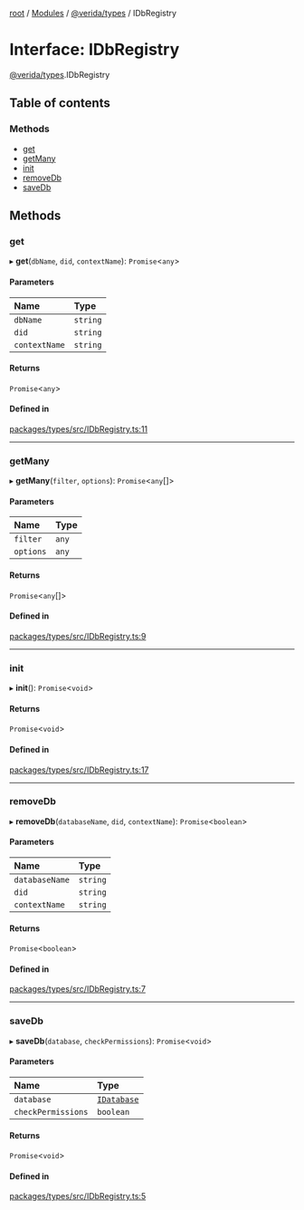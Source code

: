 [root](../README.md) / [Modules](../modules.md) / [@verida/types](../modules/verida_types.md) / IDbRegistry

# Interface: IDbRegistry

[@verida/types](../modules/verida_types.md).IDbRegistry

## Table of contents

### Methods

- [get](verida_types.IDbRegistry.md#get)
- [getMany](verida_types.IDbRegistry.md#getmany)
- [init](verida_types.IDbRegistry.md#init)
- [removeDb](verida_types.IDbRegistry.md#removedb)
- [saveDb](verida_types.IDbRegistry.md#savedb)

## Methods

### get

▸ **get**(`dbName`, `did`, `contextName`): `Promise`<`any`\>

#### Parameters

| Name | Type |
| :------ | :------ |
| `dbName` | `string` |
| `did` | `string` |
| `contextName` | `string` |

#### Returns

`Promise`<`any`\>

#### Defined in

[packages/types/src/IDbRegistry.ts:11](https://github.com/verida/verida-js/blob/a690f60/packages/types/src/IDbRegistry.ts#L11)

___

### getMany

▸ **getMany**(`filter`, `options`): `Promise`<`any`[]\>

#### Parameters

| Name | Type |
| :------ | :------ |
| `filter` | `any` |
| `options` | `any` |

#### Returns

`Promise`<`any`[]\>

#### Defined in

[packages/types/src/IDbRegistry.ts:9](https://github.com/verida/verida-js/blob/a690f60/packages/types/src/IDbRegistry.ts#L9)

___

### init

▸ **init**(): `Promise`<`void`\>

#### Returns

`Promise`<`void`\>

#### Defined in

[packages/types/src/IDbRegistry.ts:17](https://github.com/verida/verida-js/blob/a690f60/packages/types/src/IDbRegistry.ts#L17)

___

### removeDb

▸ **removeDb**(`databaseName`, `did`, `contextName`): `Promise`<`boolean`\>

#### Parameters

| Name | Type |
| :------ | :------ |
| `databaseName` | `string` |
| `did` | `string` |
| `contextName` | `string` |

#### Returns

`Promise`<`boolean`\>

#### Defined in

[packages/types/src/IDbRegistry.ts:7](https://github.com/verida/verida-js/blob/a690f60/packages/types/src/IDbRegistry.ts#L7)

___

### saveDb

▸ **saveDb**(`database`, `checkPermissions`): `Promise`<`void`\>

#### Parameters

| Name | Type |
| :------ | :------ |
| `database` | [`IDatabase`](verida_types.IDatabase.md) |
| `checkPermissions` | `boolean` |

#### Returns

`Promise`<`void`\>

#### Defined in

[packages/types/src/IDbRegistry.ts:5](https://github.com/verida/verida-js/blob/a690f60/packages/types/src/IDbRegistry.ts#L5)
